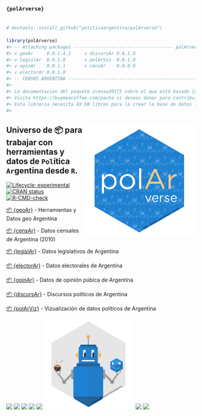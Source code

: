 
<!-- README.md is generated from README.Rmd. Please edit that file -->

### `{polArverse}`

``` r

# devtools::install_github("politicaargentina/polArverse")

library(polArverse)
#> -- Attaching packages ------------------------------------- polArverse0.0.1.2 --
#> v geoAr     0.0.1.4.2     v discursAr 0.0.1.0  
#> v legislAr  0.0.1.0       v polArViz  0.0.1.0  
#> v opinAr    0.0.1.1       v censAr    0.0.0.9  
#> v electorAr 0.0.1.0
#> -- CENSOS ARGENTINA ------------------------------------------------------------
#> 
#> La documentacion del paquete {censo2017} sobre el que está basado {censAr} y ejemplos de uso se encuentran en https://pacha.dev/censo2017/.
#> Visita https://buymeacoffee.com/pacha si deseas donar para contribuir al desarrollo de software como este.
#> Esta libreria necesita XX GB libres para la crear la base de datos localmente. Una vez creada la base, esta ocupa YYY GB en disco.
#> 
```

## <a><img src="man/figures/logo.png" align="right" width="300"/></a> Universo de :package: para trabajar con herramientas y datos de `Pol`ítica `Ar`gentina desde `R`.

<!-- badges: start -->

[![Lifecycle:
experimental](https://img.shields.io/badge/lifecycle-experimental-orange.svg)](https://lifecycle.r-lib.org/articles/stages.html#experimental)
[![CRAN
status](https://www.r-pkg.org/badges/version/polArverse)](https://CRAN.R-project.org/package=opinAr)
[![R-CMD-check](https://github.com/PoliticaArgentina/polArverse/workflows/R-CMD-check/badge.svg)](https://github.com/PoliticaArgentina/polArverse/actions)

<!-- badges: end -->

[:package: {geoAr}](https://github.com/PoliticaArgentina/geoAr) -
Herramientas y Datos *geo* Argentina

[:package: {censAr}](https://github.com/PoliticaArgentina/censAr) -
Datos censales de Argentina (2010)

[:package: {legislAr}](https://github.com/PoliticaArgentina/legislAr) -
Datos legislativos de Argentina

[:package:
{electorAr}](https://github.com/PoliticaArgentina/electorAr) - Datos
electorales de Argentina

[:package: {opinAr}](https://github.com/PoliticaArgentina/opinAr) -
Datos de opinión púbica de Argentina

[:package:
{discursAr}](https://github.com/PoliticaArgentina/discursAr) - Discursos
políticos de Argentina

[:package: {polArViz}](https://github.com/PoliticaArgentina/polArViz) -
Vizualización de datos políticos de Argentina

[<img src="https://github.com/politicaargentina/data_warehouse/raw/master/hex/geoAr.png?raw=true" width="240"/>](https://github.com/PoliticaArgentina/geoAr)
[<img src="https://github.com/politicaargentina/data_warehouse/raw/master/hex/opinAr.PNG?raw=true" width="240"/>](https://github.com/PoliticaArgentina/opinAr)
[<img src="https://github.com/politicaargentina/data_warehouse/raw/master/hex/legislAr.png?raw=true" width="240"/>](https://github.com/PoliticaArgentina/legislAr)
[<img src="https://github.com/politicaargentina/data_warehouse/blob/master/hex/discursAr.png?raw=true" width="240"/>](https://github.com/PoliticaArgentina/discursAr)
[<img src="https://github.com/politicaargentina/data_warehouse/blob/master/hex/electorAr.png?raw=true" width="240"/>](https://github.com/PoliticaArgentina/electorAr)
[<img src="https://github.com/PoliticaArgentina/polar_bot/raw/master/hex/polArbot.png" width="240"/>](https://github.com/PoliticaArgentina/polar_bot)
[<img src="https://github.com/PoliticaArgentina/data_warehouse/raw/master/hex/polAr10-10-10.png" width="240"/>](https://github.com/PoliticaArgentina/data_warehouse)
[<img src="https://user-images.githubusercontent.com/12114624/170827237-86cf8586-204b-46b0-a0f2-c38184966f75.jpg" width="240"/>](https://github.com/PoliticaArgentina/censAr)
